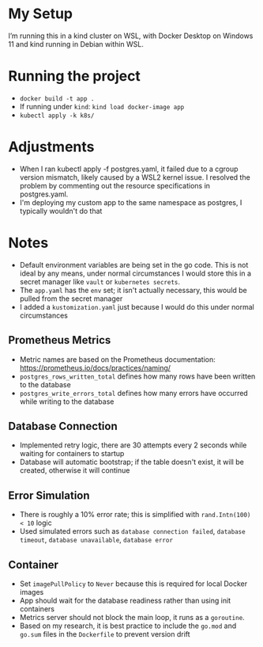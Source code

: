 # My Setup
I’m running this in a kind cluster on WSL, with Docker Desktop on Windows 11 and kind running in Debian within WSL.

# Running the project
- `docker build -t app .`
- If running under `kind`: `kind load docker-image app`
- `kubectl apply -k k8s/`

# Adjustments
- When I ran kubectl apply -f postgres.yaml, it failed due to a cgroup version mismatch, likely caused by a WSL2 kernel issue. I resolved the problem by commenting out the resource specifications in postgres.yaml.
- I'm deploying my custom app to the same namespace as postgres, I typically wouldn't do that

# Notes
- Default environment variables are being set in the go code. This is not ideal by any means, under normal circumstances I would store this in a secret manager like `vault` or `kubernetes secrets`.
- The `app.yaml` has the `env` set; it isn't actually necessary, this would be pulled from the secret manager
- I added a `kustomization.yaml` just because I would do this under normal circumstances

## Prometheus Metrics
- Metric names are based on the Prometheus documentation: https://prometheus.io/docs/practices/naming/
- `postgres_rows_written_total` defines how many rows have been written to the database
- `postgres_write_errors_total` defines how many errors have occurred while writing to the database

## Database Connection
- Implemented retry logic, there are 30 attempts every 2 seconds while waiting for containers to startup
- Database will automatic bootstrap; if the table doesn't exist, it will be created, otherwise it will continue

## Error Simulation
- There is roughly a 10% error rate; this is simplified with `rand.Intn(100) < 10` logic
- Used simulated errors such as `database connection failed`, `database timeout`, `database unavailable`, `database error`

## Container
- Set `imagePullPolicy` to `Never` because this is required for local Docker images
- App should wait for the database readiness rather than using init containers
- Metrics server should not block the main loop, it runs as a `goroutine`.
- Based on my research, it is best practice to include the `go.mod` and `go.sum` files in the `Dockerfile` to prevent version drift
